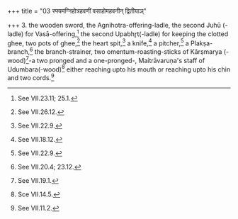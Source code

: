 +++
title = "03 स्फ्यमग्निहोत्रहवणीं वसाहोमहवनीन् द्वितीयाञ्"

+++
3. the wooden sword, the Agnihotra-offering-ladle, the second Juhū (-ladle) for Vasā-offering,[^1] the second Upabhr̥t(-ladle) for keeping the clotted ghee, two pots of ghee,[^2] the heart spit,[^3] a knife,[^4] a pitcher,[^5] a Plakṣa-branch,[^6] the branch-strainer, two omentum-roasting-sticks of Kārṣmarya (-wood)[^7]-a two pronged and a one-pronged-, Maitrāvaruṇa's staff of Udumbara(-wood)[^8] either reaching upto his mouth or reaching upto his chin and two cords.[^9]  


[^1]: See VII.23.11; 25.1.  

[^2]: See VII.26.12.  

[^3]: See VII.22.9.  

[^4]: See VII.18.12.  

[^5]: See VII.22.9.  

[^6]: See VII.20.4; 23.12.  

[^7]: See VII.19.1.  

[^8]: Sce VII.14.5.  

[^9]: See VII.11.2.  
